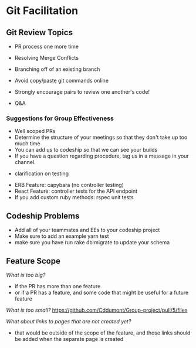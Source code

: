 # Git Facilitation

## Git Review Topics
- PR process one more time
- Resolving Merge Conflicts
- Branching off of an existing branch
- Avoid copy/paste git commands online
- Strongly encourage pairs to review one another's code!

- Q&A

### Suggestions for Group Effectiveness
- Well scoped PRs
- Determine the structure of your meetings so that they don't take up too much time
- You can add us to codeship so that we can see your builds
- If you have a question regarding procedure, tag us in a message in your channel.

* clarification on testing
- ERB Feature: capybara (no controller testing)
- React Feature: controller tests for the API endpoint
- If you add custom ruby methods: rspec unit tests


## Codeship Problems
- Add all of your teammates and EEs to your codeship project
- Make sure to add an example yarn test
- make sure you have run rake db:migrate to update your schema

## Feature Scope
*What is too big?*
- if the PR has more than one feature
- or if a PR has a feature, and some code that might be useful for a future feature

*What is too small?*
https://github.com/Cddumont/Group-project/pull/5/files

*What about links to pages that are not created yet?*
- that would be outside of the scope of the feature, and those links should be added when the separate page is created
